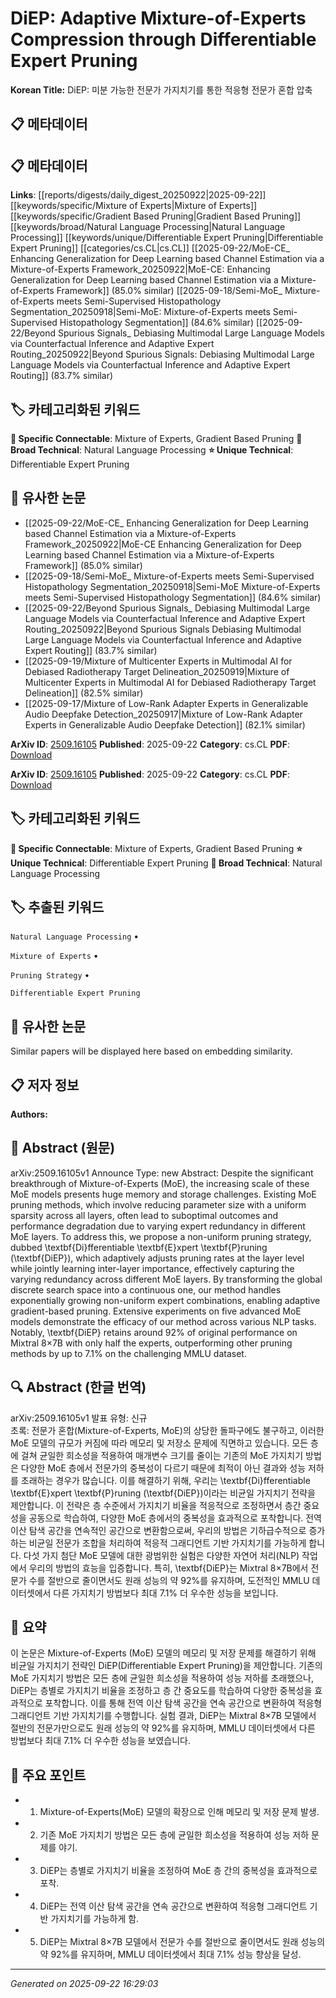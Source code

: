 # DiEP: Adaptive Mixture-of-Experts Compression through Differentiable Expert Pruning

**Korean Title:** DiEP: 미분 가능한 전문가 가지치기를 통한 적응형 전문가 혼합 압축

## 📋 메타데이터

## 📋 메타데이터

**Links**: [[reports/digests/daily_digest_20250922|2025-09-22]] [[keywords/specific/Mixture of Experts|Mixture of Experts]] [[keywords/specific/Gradient Based Pruning|Gradient Based Pruning]] [[keywords/broad/Natural Language Processing|Natural Language Processing]] [[keywords/unique/Differentiable Expert Pruning|Differentiable Expert Pruning]] [[categories/cs.CL|cs.CL]] [[2025-09-22/MoE-CE_ Enhancing Generalization for Deep Learning based Channel Estimation via a Mixture-of-Experts Framework_20250922|MoE-CE: Enhancing Generalization for Deep Learning based Channel Estimation via a Mixture-of-Experts Framework]] (85.0% similar) [[2025-09-18/Semi-MoE_ Mixture-of-Experts meets Semi-Supervised Histopathology Segmentation_20250918|Semi-MoE: Mixture-of-Experts meets Semi-Supervised Histopathology Segmentation]] (84.6% similar) [[2025-09-22/Beyond Spurious Signals_ Debiasing Multimodal Large Language Models via Counterfactual Inference and Adaptive Expert Routing_20250922|Beyond Spurious Signals: Debiasing Multimodal Large Language Models via Counterfactual Inference and Adaptive Expert Routing]] (83.7% similar)

## 🏷️ 카테고리화된 키워드
**🔗 Specific Connectable**: Mixture of Experts, Gradient Based Pruning
**🔬 Broad Technical**: Natural Language Processing
**⭐ Unique Technical**: Differentiable Expert Pruning
## 🔗 유사한 논문
- [[2025-09-22/MoE-CE_ Enhancing Generalization for Deep Learning based Channel Estimation via a Mixture-of-Experts Framework_20250922|MoE-CE Enhancing Generalization for Deep Learning based Channel Estimation via a Mixture-of-Experts Framework]] (85.0% similar)
- [[2025-09-18/Semi-MoE_ Mixture-of-Experts meets Semi-Supervised Histopathology Segmentation_20250918|Semi-MoE Mixture-of-Experts meets Semi-Supervised Histopathology Segmentation]] (84.6% similar)
- [[2025-09-22/Beyond Spurious Signals_ Debiasing Multimodal Large Language Models via Counterfactual Inference and Adaptive Expert Routing_20250922|Beyond Spurious Signals Debiasing Multimodal Large Language Models via Counterfactual Inference and Adaptive Expert Routing]] (83.7% similar)
- [[2025-09-19/Mixture of Multicenter Experts in Multimodal AI for Debiased Radiotherapy Target Delineation_20250919|Mixture of Multicenter Experts in Multimodal AI for Debiased Radiotherapy Target Delineation]] (82.5% similar)
- [[2025-09-17/Mixture of Low-Rank Adapter Experts in Generalizable Audio Deepfake Detection_20250917|Mixture of Low-Rank Adapter Experts in Generalizable Audio Deepfake Detection]] (82.1% similar)


**ArXiv ID**: [2509.16105](https://arxiv.org/abs/2509.16105)
**Published**: 2025-09-22
**Category**: cs.CL
**PDF**: [Download](https://arxiv.org/pdf/2509.16105.pdf)


**ArXiv ID**: [2509.16105](https://arxiv.org/abs/2509.16105)
**Published**: 2025-09-22
**Category**: cs.CL
**PDF**: [Download](https://arxiv.org/pdf/2509.16105.pdf)

## 🏷️ 카테고리화된 키워드
**🔗 Specific Connectable**: Mixture of Experts, Gradient Based Pruning
**⭐ Unique Technical**: Differentiable Expert Pruning
**🔬 Broad Technical**: Natural Language Processing

## 🏷️ 추출된 키워드



`Natural Language Processing` • 

`Mixture of Experts` • 

`Pruning Strategy` • 

`Differentiable Expert Pruning`



## 🔗 유사한 논문

Similar papers will be displayed here based on embedding similarity.

## 📋 저자 정보

**Authors:** 

## 📄 Abstract (원문)

arXiv:2509.16105v1 Announce Type: new 
Abstract: Despite the significant breakthrough of Mixture-of-Experts (MoE), the increasing scale of these MoE models presents huge memory and storage challenges. Existing MoE pruning methods, which involve reducing parameter size with a uniform sparsity across all layers, often lead to suboptimal outcomes and performance degradation due to varying expert redundancy in different MoE layers. To address this, we propose a non-uniform pruning strategy, dubbed \textbf{Di}fferentiable \textbf{E}xpert \textbf{P}runing (\textbf{DiEP}), which adaptively adjusts pruning rates at the layer level while jointly learning inter-layer importance, effectively capturing the varying redundancy across different MoE layers. By transforming the global discrete search space into a continuous one, our method handles exponentially growing non-uniform expert combinations, enabling adaptive gradient-based pruning. Extensive experiments on five advanced MoE models demonstrate the efficacy of our method across various NLP tasks. Notably, \textbf{DiEP} retains around 92\% of original performance on Mixtral 8$\times$7B with only half the experts, outperforming other pruning methods by up to 7.1\% on the challenging MMLU dataset.

## 🔍 Abstract (한글 번역)

arXiv:2509.16105v1 발표 유형: 신규  
초록: 전문가 혼합(Mixture-of-Experts, MoE)의 상당한 돌파구에도 불구하고, 이러한 MoE 모델의 규모가 커짐에 따라 메모리 및 저장소 문제에 직면하고 있습니다. 모든 층에 걸쳐 균일한 희소성을 적용하여 매개변수 크기를 줄이는 기존의 MoE 가지치기 방법은 다양한 MoE 층에서 전문가의 중복성이 다르기 때문에 최적이 아닌 결과와 성능 저하를 초래하는 경우가 많습니다. 이를 해결하기 위해, 우리는 \textbf{Di}fferentiable \textbf{E}xpert \textbf{P}runing (\textbf{DiEP})이라는 비균일 가지치기 전략을 제안합니다. 이 전략은 층 수준에서 가지치기 비율을 적응적으로 조정하면서 층간 중요성을 공동으로 학습하여, 다양한 MoE 층에서의 중복성을 효과적으로 포착합니다. 전역 이산 탐색 공간을 연속적인 공간으로 변환함으로써, 우리의 방법은 기하급수적으로 증가하는 비균일 전문가 조합을 처리하여 적응적 그래디언트 기반 가지치기를 가능하게 합니다. 다섯 가지 첨단 MoE 모델에 대한 광범위한 실험은 다양한 자연어 처리(NLP) 작업에서 우리의 방법의 효능을 입증합니다. 특히, \textbf{DiEP}는 Mixtral 8$\times$7B에서 전문가 수를 절반으로 줄이면서도 원래 성능의 약 92\%를 유지하며, 도전적인 MMLU 데이터셋에서 다른 가지치기 방법보다 최대 7.1\% 더 우수한 성능을 보입니다.

## 📝 요약

이 논문은 Mixture-of-Experts (MoE) 모델의 메모리 및 저장 문제를 해결하기 위해 비균일 가지치기 전략인 DiEP(Differentiable Expert Pruning)을 제안합니다. 기존의 MoE 가지치기 방법은 모든 층에 균일한 희소성을 적용하여 성능 저하를 초래했으나, DiEP는 층별로 가지치기 비율을 조정하고 층 간 중요도를 학습하여 다양한 중복성을 효과적으로 포착합니다. 이를 통해 전역 이산 탐색 공간을 연속 공간으로 변환하여 적응형 그래디언트 기반 가지치기를 수행합니다. 실험 결과, DiEP는 Mixtral 8×7B 모델에서 절반의 전문가만으로도 원래 성능의 약 92%를 유지하며, MMLU 데이터셋에서 다른 방법보다 최대 7.1% 더 우수한 성능을 보였습니다.

## 🎯 주요 포인트


- 1. Mixture-of-Experts(MoE) 모델의 확장으로 인해 메모리 및 저장 문제 발생.

- 2. 기존 MoE 가지치기 방법은 모든 층에 균일한 희소성을 적용하여 성능 저하 문제를 야기.

- 3. DiEP는 층별로 가지치기 비율을 조정하여 MoE 층 간의 중복성을 효과적으로 포착.

- 4. DiEP는 전역 이산 탐색 공간을 연속 공간으로 변환하여 적응형 그래디언트 기반 가지치기를 가능하게 함.

- 5. DiEP는 Mixtral 8×7B 모델에서 전문가 수를 절반으로 줄이면서도 원래 성능의 약 92%를 유지하며, MMLU 데이터셋에서 최대 7.1% 성능 향상을 달성.


---

*Generated on 2025-09-22 16:29:03*